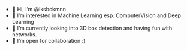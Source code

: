 - 👋 Hi, I’m @lksbckmnn
- 👀 I’m interested in Machine Learning esp. ComputerVision and Deep Learning
- 🌱 I’m currently looking into 3D box detection and having fun with networks.
- 💞️ I’m open for collaboration :)

<!---
lksbckmnn/lksbckmnn is a ✨ special ✨ repository because its `README.md` (this file) appears on your GitHub profile.
You can click the Preview link to take a look at your changes.
- 📫 How to reach me ...
--->
